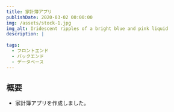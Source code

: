 ```yaml
---
title: 家計簿アプリ
publishDate: 2020-03-02 00:00:00
img: /assets/stock-1.jpg
img_alt: Iridescent ripples of a bright blue and pink liquid
description: |
  
tags:
  - フロントエンド
  - バックエンド
  - データベース
---
```


## 概要

- 家計簿アプリを作成しました。